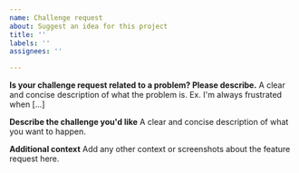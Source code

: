 ```yaml
---
name: Challenge request
about: Suggest an idea for this project
title: ''
labels: ''
assignees: ''

---
```


**Is your challenge request related to a problem? Please describe.**
A clear and concise description of what the problem is. Ex. I'm always frustrated when [...]

**Describe the challenge you'd like**
A clear and concise description of what you want to happen.

**Additional context**
Add any other context or screenshots about the feature request here.
